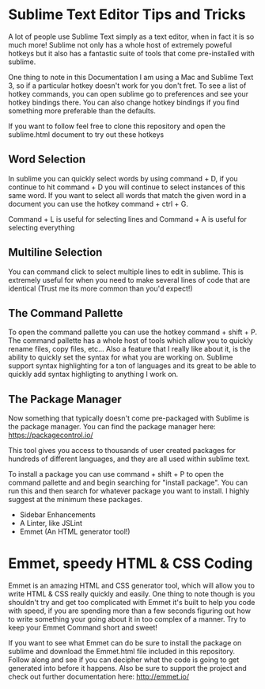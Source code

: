 # Sublime Text Editor Tips and Tricks
A lot of people use Sublime Text simply as a text editor, when in fact it is so much more! Sublime not only has a whole host of extremely poweful hotkeys but it also has a fantastic suite of tools that come pre-installed with sublime. 

One thing to note in this Documentation I am using a Mac and Sublime Text 3, so if a particular hotkey doesn't work for you don't fret. To see a list of hotkey commands, you can open sublime go to preferences and see your hotkey bindings there. You can also change hotkey bindings if you find something more preferable than the defaults.

If you want to follow feel free to clone this repository and open the sublime.html document to try out these hotkeys

## Word Selection
In sublime you can quickly select words by using command + D, if you continue to hit command + D you will continue to select instances of this same word. If you want to select all words that match the given word in a document you can use the hotkey command + ctrl + G. 

Command + L is useful for selecting lines and Command + A is useful for selecting everything

## Multiline Selection 
You can command click to select multiple lines to edit in sublime. This is extremely useful for when you need to make several lines of code that are identical (Trust me its more common than you'd expect!)

## The Command Pallette
To open the command pallette you can use the hotkey command + shift + P. The command pallette has a whole host of tools which allow you to quickly rename files, copy files, etc... Also a feature that I really like about it, is the ability to quickly set the syntax for what you are working on. Sublime support syntax highlighting for a ton of languages and its great to be able to quickly add syntax highligting to anything I work on. 

## The Package Manager 
Now something that typically doesn't come pre-packaged with Sublime is the package manager. You can find the package manager here: https://packagecontrol.io/

This tool gives you access to thousands of user created packages for hundreds of different languages, and they are all used within sublime text. 

To install a package you can use command + shift + P to open the command pallette and and begin searching for "install package". You can run this and then search for whatever package you want to install. I highly suggest at the minimum these packages.

 - Sidebar Enhancements
 - A Linter, like JSLint
 - Emmet (An HTML generator tool!) 

# Emmet, speedy HTML & CSS Coding
Emmet is an amazing HTML and CSS generator tool, which will allow you to write HTML & CSS really quickly and easily. One thing to note though is you shouldn't try and get too complicated with Emmet it's built to help you code with speed, if you are spending more than a few seconds figuring out how to write something your going about it in too complex of a manner. Try to keep your Emmet Command short and sweet! 

If you want to see what Emmet can do be sure to install the package on sublime and download the Emmet.html file included in this repository. Follow along and see if you can decipher what the code is going to get generated into before it happens. Also be sure to support the project and check out further documentation here: http://emmet.io/

